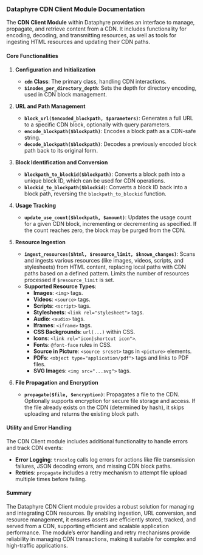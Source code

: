 ### Dataphyre CDN Client Module Documentation

The **CDN Client Module** within Dataphyre provides an interface to manage, propagate, and retrieve content from a CDN. It includes functionality for encoding, decoding, and transmitting resources, as well as tools for ingesting HTML resources and updating their CDN paths.

#### Core Functionalities

1. **Configuration and Initialization**
   - **`cdn` Class**: The primary class, handling CDN interactions.
   - **`$inodes_per_directory_depth`**: Sets the depth for directory encoding, used in CDN block management.

2. **URL and Path Management**
   - **`block_url($encoded_blockpath, $parameters)`**: Generates a full URL to a specific CDN block, optionally with query parameters.
   - **`encode_blockpath($blockpath)`**: Encodes a block path as a CDN-safe string.
   - **`decode_blockpath($blockpath)`**: Decodes a previously encoded block path back to its original form.

3. **Block Identification and Conversion**
   - **`blockpath_to_blockid($blockpath)`**: Converts a block path into a unique block ID, which can be used for CDN operations.
   - **`blockid_to_blockpath($blockid)`**: Converts a block ID back into a block path, reversing the `blockpath_to_blockid` function.

4. **Usage Tracking**
   - **`update_use_count($blockpath, $amount)`**: Updates the usage count for a given CDN block, incrementing or decrementing as specified. If the count reaches zero, the block may be purged from the CDN.

5. **Resource Ingestion**
   - **`ingest_resources($html, $resource_limit, $known_changes)`**: Scans and ingests various resources (like images, videos, scripts, and stylesheets) from HTML content, replacing local paths with CDN paths based on a defined pattern. Limits the number of resources processed if `$resource_limit` is set.
   - **Supported Resource Types**:
     - **Images**: `<img>` tags.
     - **Videos**: `<source>` tags.
     - **Scripts**: `<script>` tags.
     - **Stylesheets**: `<link rel="stylesheet">` tags.
     - **Audio**: `<audio>` tags.
     - **Iframes**: `<iframe>` tags.
     - **CSS Backgrounds**: `url(...)` within CSS.
     - **Icons**: `<link rel="icon|shortcut icon">`.
     - **Fonts**: `@font-face` rules in CSS.
     - **Source in Picture**: `<source srcset>` tags in `<picture>` elements.
     - **PDFs**: `<object type="application/pdf">` tags and links to PDF files.
     - **SVG Images**: `<img src="...svg">` tags.

6. **File Propagation and Encryption**
   - **`propagate($file, $encryption)`**: Propagates a file to the CDN. Optionally supports encryption for secure file storage and access. If the file already exists on the CDN (determined by hash), it skips uploading and returns the existing block path.

#### Utility and Error Handling

The CDN Client module includes additional functionality to handle errors and track CDN events:
   - **Error Logging**: `tracelog` calls log errors for actions like file transmission failures, JSON decoding errors, and missing CDN block paths.
   - **Retries**: `propagate` includes a retry mechanism to attempt file upload multiple times before failing.

#### Summary

The Dataphyre CDN Client module provides a robust solution for managing and integrating CDN resources. By enabling ingestion, URL conversion, and resource management, it ensures assets are efficiently stored, tracked, and served from a CDN, supporting efficient and scalable application performance. The module’s error handling and retry mechanisms provide reliability in managing CDN transactions, making it suitable for complex and high-traffic applications.